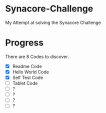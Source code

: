 # Synacore-Challenge
My Attempt at solving the Synacore Challenge

# Progress
There are 8 Codes to discover.

  - [x] Readme Code
  - [x] Hello World Code
  - [x] Self Test Code
  - [ ] Tablet Code
  - [ ] ?
  - [ ] ?
  - [ ] ?
  - [ ] ?
